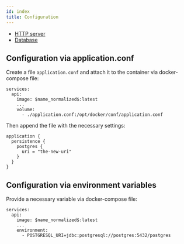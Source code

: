 ```yaml
---
id: index
title: Configuration
---
```


- [HTTP server](http-server.md)
- [Database](database.md)

## Configuration via application.conf

Create a file `application.conf` and attach it to the container via docker-compose file:
```
services:
  api:
    image: $name_normalized$:latest
    ...
    volume:
      - ./application.conf:/opt/docker/conf/application.conf
```

Then append the file with the necessary settings:
```hocon
application {
  persistence {
    postgres {
      uri = "the-new-uri"
    }
  }
}
```

## Configuration via environment variables

Provide a necessary variable via docker-compose file: 
```
services:
  api:
    image: $name_normalized$:latest
    ...
    environment:
      - POSTGRESQL_URI=jdbc:postgresql://postgres:5432/postgres
```
